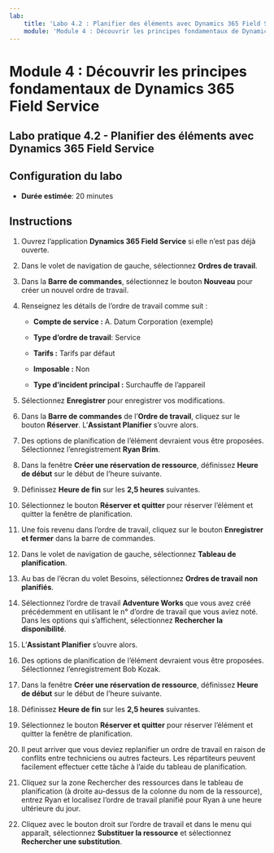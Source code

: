 ```yaml
---
lab:
    title: 'Labo 4.2 : Planifier des éléments avec Dynamics 365 Field Service'
    module: 'Module 4 : Découvrir les principes fondamentaux de Dynamics 365 Field Service'
---
```


Module 4 : Découvrir les principes fondamentaux de Dynamics 365 Field Service
========================

## Labo pratique 4.2 - Planifier des éléments avec Dynamics 365 Field Service

## Configuration du labo

  - **Durée estimée**: 20 minutes
  
## Instructions

1. Ouvrez l’application **Dynamics 365 Field Service** si elle n’est pas déjà ouverte. 

2. Dans le volet de navigation de gauche, sélectionnez **Ordres de travail**.

3. Dans la **Barre de commandes**, sélectionnez le bouton **Nouveau** pour créer un nouvel ordre de travail.

4. Renseignez les détails de l’ordre de travail comme suit :

	- **Compte de service :** A. Datum Corporation (exemple)

	- **Type d’ordre de travail**: Service

	- **Tarifs :** Tarifs par défaut

	- **Imposable :** Non

	- **Type d’incident principal :** Surchauffe de l’appareil

5. Sélectionnez **Enregistrer** pour enregistrer vos modifications.

6. Dans la **Barre de commandes** de l’**Ordre de travail**, cliquez sur le bouton **Réserver**. L’**Assistant Planifier** s’ouvre alors. 

7. Des options de planification de l’élément devraient vous être proposées. Sélectionnez l’enregistrement **Ryan Brim**.

8. Dans la fenêtre **Créer une réservation de ressource**, définissez **Heure de début** sur le début de l’heure suivante.

9. Définissez **Heure de fin** sur les **2,5 heures** suivantes. 

10. Sélectionnez le bouton **Réserver et quitter** pour réserver l’élément et quitter la fenêtre de planification. 

11. Une fois revenu dans l’ordre de travail, cliquez sur le bouton **Enregistrer et fermer** dans la barre de commandes. 

12. Dans le volet de navigation de gauche, sélectionnez **Tableau de planification**.

13. Au bas de l’écran du volet Besoins, sélectionnez **Ordres de travail non planifiés**.

14. Sélectionnez l’ordre de travail **Adventure Works** que vous avez créé précédemment en utilisant le n° d’ordre de travail que vous aviez noté. Dans les options qui s’affichent, sélectionnez **Rechercher la disponibilité**. 

15. L’**Assistant Planifier** s’ouvre alors. 

16. Des options de planification de l’élément devraient vous être proposées. Sélectionnez l’enregistrement Bob Kozak.

17. Dans la fenêtre **Créer une réservation de ressource**, définissez **Heure de début** sur le début de l’heure suivante.

18. Définissez **Heure de fin** sur les **2,5 heures** suivantes. 

19. Sélectionnez le bouton **Réserver et quitter** pour réserver l’élément et quitter la fenêtre de planification. 

20. Il peut arriver que vous deviez replanifier un ordre de travail en raison de conflits entre techniciens ou autres facteurs. Les répartiteurs peuvent facilement effectuer cette tâche à l’aide du tableau de planification. 

21. Cliquez sur la zone Rechercher des ressources dans le tableau de planification (à droite au-dessus de la colonne du nom de la ressource), entrez Ryan et localisez l’ordre de travail planifié pour Ryan à une heure ultérieure du jour. 

22. Cliquez avec le bouton droit sur l’ordre de travail et dans le menu qui apparaît, sélectionnez **Substituer la ressource** et sélectionnez **Rechercher une substitution**.

